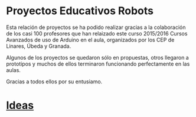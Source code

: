 # Proyectos Educativos Robots

Esta relación de proyectos se ha podido realizar gracias a la colaboración de los casi 100 profesores que han relaizado este curso 2015/2016 Cursos Avanzados de uso de Arduino en el aula, organizados por los CEP de Linares, Úbeda y Granada.

Algunos de los proyectos se quedaron sólo en propuestas, otros llegaron a prototipos y muchos de ellos terminaron funcionando perfectamente en las aulas.

Gracias a todos ellos por su entusiamo.

# [Ideas](./ideas.md)
